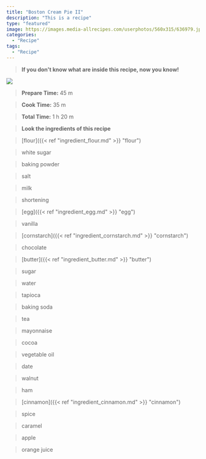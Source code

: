 ```yaml
---
title: "Boston Cream Pie II"
description: "This is a recipe"
type: "featured"
image: https://images.media-allrecipes.com/userphotos/560x315/636979.jpg
categories: 
  - "Recipe"
tags: 
  - "Recipe"
---
```



>**If you don't know what are inside this recipe, now you know!**

![](../images/Recipes-Banner.jpg)
> **Prepare Time:** 45 m


> **Cook Time:** 35 m


> **Total Time:** 1 h 20 m

> **Look the ingredients of this recipe**

> [flour]({{< ref "ingredient_flour.md" >}} "flour")

> white sugar

> baking powder

> salt

> milk

> shortening

> [egg]({{< ref "ingredient_egg.md" >}} "egg")

> vanilla

> [cornstarch]({{< ref "ingredient_cornstarch.md" >}} "cornstarch")

> chocolate

> [butter]({{< ref "ingredient_butter.md" >}} "butter")

> sugar

> water

> tapioca

> baking soda

> tea

> mayonnaise

> cocoa

> vegetable oil

> date

> walnut

> ham

> [cinnamon]({{< ref "ingredient_cinnamon.md" >}} "cinnamon")

> spice

> caramel

> apple

> orange juice

